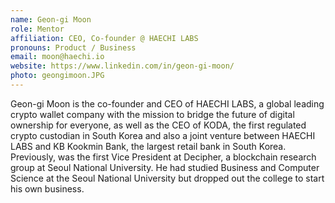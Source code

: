 ```yaml
---
name: Geon-gi Moon
role: Mentor
affiliation: CEO, Co-founder @ HAECHI LABS
pronouns: Product / Business
email: moon@haechi.io
website: https://www.linkedin.com/in/geon-gi-moon/
photo: geongimoon.JPG
---
```


Geon-gi Moon is the co-founder and CEO of HAECHI LABS, a global leading crypto wallet company with the mission to bridge the future of digital ownership for everyone, as well as the CEO of KODA, the first regulated crypto custodian in South Korea and also a joint venture between HAECHI LABS and KB Kookmin Bank, the largest retail bank in South Korea. Previously, was the first Vice President at Decipher, a blockchain research group at Seoul National University. He had studied Business and Computer Science at the Seoul National University but dropped out the college to start his own business. 
